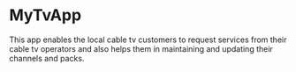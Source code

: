 # MyTvApp
This app enables the local cable tv customers to request services from their cable tv operators and also helps them in maintaining and updating their channels and packs.
